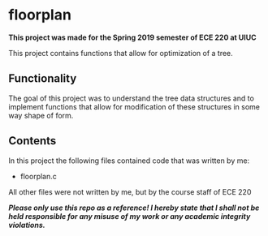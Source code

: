 # floorplan
**This project was made for the Spring 2019 semester of ECE 220 at UIUC**

This project contains functions that allow for optimization of a tree.

## Functionality
The goal of this project was to understand the tree data structures and to implement functions that allow for modification of these structures in some way shape of form.

## Contents
In this project the following files contained code that was written by me:
* floorplan.c

All other files were not written by me, but by the course staff of ECE 220

_**Please only use this repo as a reference! I hereby state that I shall not be held responsible for any misuse of my work or any academic integrity violations.**_
